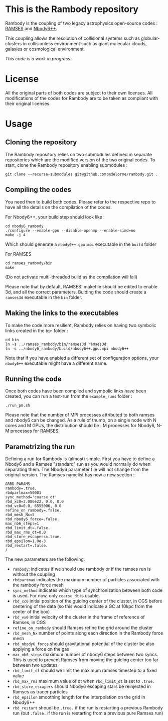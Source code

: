 # This is the Rambody repository

Rambody is the coupling of two legacy astrophysics open-source codes : [RAMSES](https://bitbucket.org/rteyssie/ramses/) and [Nbody6++](https://github.com/nbody6ppgpu/Nbody6PPGPU-beijing).

This coupling allows the resolution of collisional systems such as globular-clusters in collisionless environment such as giant molecular clouds, galaxies or cosmological environment.

*This code is a work in progress.*.

# License

All the original parts of both codes are subject to their own licenses. All modifications of the codes for Rambody are to be taken as compliant with their original licenses.

# Usage

## Cloning the repository

The Rambody repository relies on two submodules defined in separate repositories which are the modified version of the two original codes. To start, clone the Rambody repository enabling submodules :

```
git clone --recurse-submodules git@github.com:mdelorme/rambody.git .
```

## Compiling the codes

You need then to build both codes. Please refer to the respective repo to have all the details on the compilation of the codes.

For Nbody6++, your build step should look like :

```
cd nbody6_rambody
./configure --enable-gpu --disable-openmp --enable-simd=no
make -j 4
```

Which should generate a `nbody6++.gpu.mpi` executable in the `build` folder

For RAMSES

```
cd ramses_rambody/bin
make
```

(Do not activate multi-threaded build as the compilation will fail)

Please note that by default, RAMSES' makefile should be edited to enable 3d, and all the correct parameters.
Buiding the code should create a `ramses3d` executable in the `bin` folder.

## Making the links to the executables

To make the code more resilient, Rambody relies on having two symbolic links created in the `bin` folder :

```
cd bin
ln -s ../ramses_rambody/bin/ramses3d ramses3d
ln -s ../nbody6_rambody/build/nbody6++.gpu.mpi nbody6++
```

Note that if you have enabled a different set of configuration options, your `nbody6++` executable might have a different name.

## Running the code

Once both codes have been compiled and symbolic links have been created, you can run a test-run from the `example_runs` folder :

```
./run_pm.sh
```

Please note that the number of MPI processes attributed to both ramses and nbody6 can be changed. As a rule of thumb, on a single node with N cores and M GPUs, the distribution should be : M processes for Nbody6, N-M processes for RAMSES.


## Parametrizing the run

Defining a run for Rambody is (almost) simple. First you have to define a Nbody6 and a Ramses "standard" run as you would normally do when separating them.
The Nbody6 parameter file will not change from the original version.
The Ramses namelist has now a new section :

```
&RBD_PARAMS
rambody=.true.
rbdpartmax=50001
sync_method='coarse_dt'
rbd_xc0=3.086e22, 0.0, 0.0
rbd_vc0=0.0, 6555006, 0.0
refine_on_rambody=.false.
rbd_mesh_Nx=5
rbd_nbody6_force=.false.
max_nb6_steps=1
rbd_limit_dt=.false.
rbd_max_rms_dt=0.0
rbd_store_escapers=.true.
rbd_epsilon=1.0e-3
rbd_restart=.false.
/
```

The new parameters are the following: 
 * `rambody`: indicates if we should use rambody or if the ramses run is without the coupling
 * `rbdpartmax` indicates the maximum number of particles associated with the rambody force mesh
 * `sync_method` indicates which type of synchronization between both code is used. For now, only `coarse_dt` is usable.
 * `rbd_xc0` initial position of the guiding center of the cluster, in CGS before centering of the data (so this would indicate a GC at 10kpc from the center of the box)
 * `rbd_vx0` initial velocity of the cluster in the frame of reference of Ramses, in CGS
 * `refine_on_rambody` should Ramses refine the grid around the cluster
 * `rbd_mesh_Nx` number of points along each direction in the Rambody force mesh
 * `rbd_nbody6_force` should gravitational potential of the cluster be also applying a force on the gas
 * `max_nb6_steps` maximum number of nbody6 steps between two syncs. This is used to prevent Ramses from moving the guiding center too far between two updates
 * `rbd_limit_dt` should we limit the maximum ramses timestep to a fixed value
 * `rbd_max_rms` maximum value of dt when `rbd_limit_dt` is set to `.true.`
 * `rbd_store_escapers` should Nbody6 escaping stars be reinjected in Ramses as tracer particles
 * `rbd_epsilon` smoothing length for the interpolation on the grid in Nbody6++
 * `rbd_restart` shoudl be `.true.` if the run is restarting a previous Rambody run (but `.false.` if the run is restarting from a previous pure Ramses run)